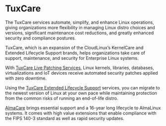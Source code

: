 # TuxCare


The TuxCare services automate, simplify, and enhance Linux operations, giving organizations more flexibility in managing Linux distro choices and versions, significant maintenance cost reductions, and greatly enhanced security and compliance postures.


TuxCare, which is an expansion of the CloudLinux’s KernelCare and Extended Lifecycle Support brands, helps organizations take care of support, maintenance, and security for Enterprise Linux systems.

With [TuxCare Live Patching Services](/live-patching-services/), Linux kernels, libraries, databases, virtualizations and IoT devices receive automated security patches applied with zero downtime.

Using the [TuxCare Extended Lifecycle Support](/extended-lifecycle-support/) services, you can migrate to the newest version of Linux at your own pace while maintaining protection from the common risks of running an end-of-life distro.

[AlmaCare](/almacare/) brings essential support and a 16-year long lifecycle to AlmaLinux systems. It comes with high value extensions that enable compliance with the FIPS 140-3 standard as well as rapid security updates.

